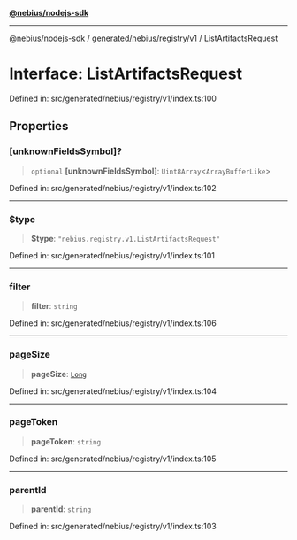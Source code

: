 [**@nebius/nodejs-sdk**](../../../../../README.md)

***

[@nebius/nodejs-sdk](../../../../../README.md) / [generated/nebius/registry/v1](../README.md) / ListArtifactsRequest

# Interface: ListArtifactsRequest

Defined in: src/generated/nebius/registry/v1/index.ts:100

## Properties

### \[unknownFieldsSymbol\]?

> `optional` **\[unknownFieldsSymbol\]**: `Uint8Array`\<`ArrayBufferLike`\>

Defined in: src/generated/nebius/registry/v1/index.ts:102

***

### $type

> **$type**: `"nebius.registry.v1.ListArtifactsRequest"`

Defined in: src/generated/nebius/registry/v1/index.ts:101

***

### filter

> **filter**: `string`

Defined in: src/generated/nebius/registry/v1/index.ts:106

***

### pageSize

> **pageSize**: [`Long`](../../../../../runtime/protos/core/classes/Long.md)

Defined in: src/generated/nebius/registry/v1/index.ts:104

***

### pageToken

> **pageToken**: `string`

Defined in: src/generated/nebius/registry/v1/index.ts:105

***

### parentId

> **parentId**: `string`

Defined in: src/generated/nebius/registry/v1/index.ts:103
